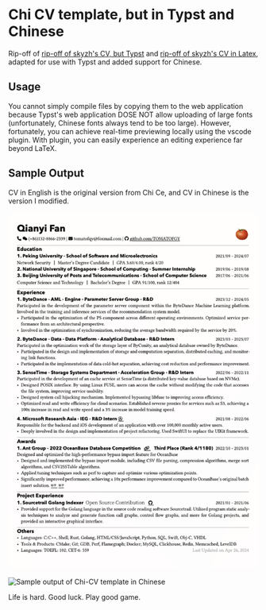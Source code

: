 # Chi CV template, but in Typst and Chinese

Rip-off of [rip-off of skyzh's CV, but Typst](https://github.com/matchy233/typst-chi-cv-template) and [rip-off of skyzh's CV in Latex](https://github.com/matchy233/chi-cv-template), adapted for use with Typst and added support for Chinese.

## Usage

You cannot simply compile files by copying them to the web application because Typst's web application DOSE NOT allow uploading of large fonts (unfortunately, Chinese fonts always tend to be too large). However, fortunately, you can achieve real-time previewing locally using the vscode plugin. With plugin, you can easily experience an editing experience far beyond LaTeX.

## Sample Output

CV in English is the original version from Chi Ce, and CV in Chinese is the version I modified.

![Sample output of Chi-CV template](./img/eng.png)

![Sample output of Chi-CV template in Chinese](./img/zh.jpg)

Life is hard. Good luck. Play good game.